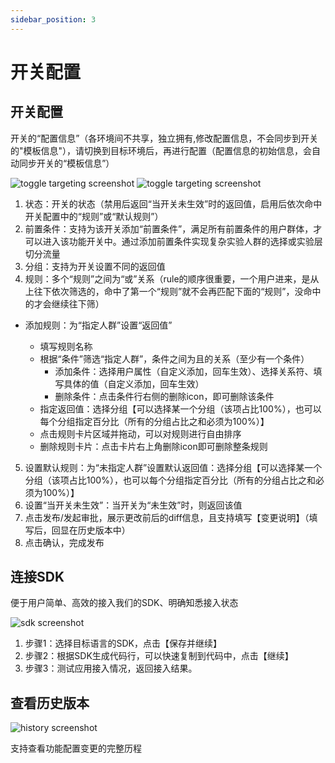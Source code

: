 ```yaml
---
sidebar_position: 3
---
```


# 开关配置

## 开关配置
开关的“配置信息”（各环境间不共享，独立拥有,修改配置信息，不会同步到开关的"模板信息"），请切换到目标环境后，再进行配置（配置信息的初始信息，会自动同步开关的“模板信息”）

![toggle targeting screenshot](/toggle_targeting_zh.png)
![toggle targeting screenshot](/targeting.png)

1. 状态：开关的状态（禁用后返回“当开关未生效”时的返回值，启用后依次命中开关配置中的“规则”或“默认规则”）
2. 前置条件：支持为该开关添加“前置条件”，满足所有前置条件的用户群体，才可以进入该功能开关中。通过添加前置条件实现复杂实验人群的选择或实验层切分流量
3. 分组：支持为开关设置不同的返回值
4. 规则：多个“规则”之间为“或”关系（rule的顺序很重要，一个用户进来，是从上往下依次筛选的，命中了第一个“规则”就不会再匹配下面的“规则”，没命中的才会继续往下筛）

  - 添加规则：为“指定人群”设置“返回值”
 
    + 填写规则名称
    + 根据“条件”筛选“指定人群”，条件之间为且的关系（至少有一个条件）
      * 添加条件：选择用户属性（自定义添加，回车生效）、选择关系符、填写具体的值（自定义添加，回车生效）
      * 删除条件：点击条件行右侧的删除icon，即可删除该条件
    + 指定返回值：选择分组【可以选择某一个分组（该项占比100%），也可以每个分组指定百分比（所有的分组占比之和必须为100%）】
    + 点击规则卡片区域并拖动，可以对规则进行自由排序
    + 删除规则卡片：点击卡片右上角删除icon即可删除整条规则

5. 设置默认规则：为“未指定人群”设置默认返回值：选择分组【可以选择某一个分组（该项占比100%），也可以每个分组指定百分比（所有的分组占比之和必须为100%）】
6. 设置“当开关未生效”：当开关为“未生效”时，则返回该值
7. 点击发布/发起审批，展示更改前后的diff信息，且支持填写【变更说明】（填写后，回显在历史版本中）
8. 点击确认，完成发布


## 连接SDK
便于用户简单、高效的接入我们的SDK、明确知悉接入状态

![sdk screenshot](/sdk_zh.png)

1. 步骤1：选择目标语言的SDK，点击【保存并继续】
2. 步骤2：根据SDK生成代码行，可以快速复制到代码中，点击【继续】
3. 步骤3：测试应用接入情况，返回接入结果。

## 查看历史版本

![history screenshot](/history_zh.png)

支持查看功能配置变更的完整历程

